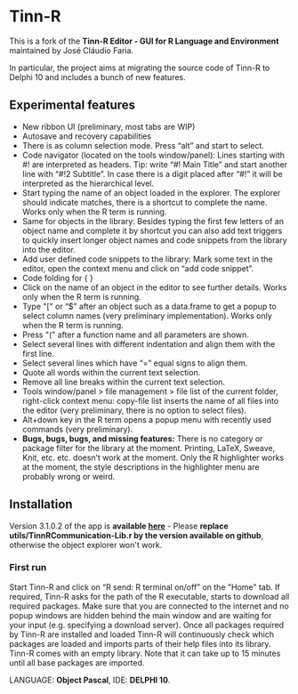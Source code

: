 # Tinn-R

This is a fork of the **Tinn-R Editor - GUI for R Language and Environment** maintained by José Cláudio Faria.

In particular, the project aims at migrating the source code of Tinn-R to Delphi 10 and includes a bunch of new features.
## Experimental features
- New ribbon UI (preliminary, most tabs are WIP) 
- Autosave and recovery capabilities
- There is as column selection mode. Press “alt” and start to select.
-  Code navigator (located on the tools window/panel): Lines starting with #! are interpreted as headers. Tip: write “#! Main Title” and start another line with “#!2 Subtitle”. In case there is a digit placed after “#!” it will be interpreted as the hierarchical level. 
- Start typing the name of an object loaded in the explorer. The explorer should indicate matches, there is a shortcut to complete the name. Works only when the R term is running.
- Same for objects in the library: Besides typing the first few letters of an object name and complete it by shortcut you can also add text triggers to quickly insert longer object names and code snippets from the library into the editor.
- Add user defined code snippets to the library: Mark some text in the editor, open the context menu and click on “add code snippet”.
- Code folding for { }
- Click on the name of an object in the editor to see further details. Works only when the R term is running.
- Type "[" or “$” after an object such as a data.frame to get a popup to select column names (very preliminary implementation). Works only when the R term is running.
- Press "(" after a function name and all parameters are shown.
- Select several lines with different indentation and align them with the first line.
- Select several lines which have  “=” equal signs to align them.
- Quote all words within the current text selection.
- Remove all line breaks within the current text selection.
- Tools window/panel > file management > file list of the current folder, right-click context menu: copy-file list inserts the name of all files into the editor (very preliminary, there is no option to select files).
- Alt+down key in the R term opens a popup menu with recently used commands (very preliminary).
- **Bugs, bugs, bugs, and missing features:** There is no category or package filter for the library at the moment. Printing, LaTeX, Sweave, Knit, etc. etc. doesn’t work at the moment. Only the R highlighter works at the moment, the style descriptions in the highlighter menu are probably wrong or weird.  

## Installation
Version 3.1.0.2 of the app is **available [here](https://github.com/MarcoPortmann/Tinn-R/blob/Delphi-XE/install_setup/bin/Tinn-R_3.1.0.2_setup.exe?raw=true)** - Please **replace utils/TinnRCommunication-Lib.r by the version available on github**, otherwise the object explorer won't work.

### First run
Start Tinn-R and click on “R send: R terminal on/off” on the "Home" tab. If required, Tinn-R asks for the path of the R executable, starts to download all required packages. Make sure that you are connected to the internet and no popup windows are hidden behind the main window and are waiting for your input (e.g. specifying a download server). Once all packages required by Tinn-R are installed and loaded Tinn-R will continuously check which packages are loaded and imports parts of their help files into its library. Tinn-R comes with an empty library. Note that it can take up to 15 minutes until all base packages are imported. 



LANGUAGE: **Object Pascal**, IDE: **DELPHI 10**.
